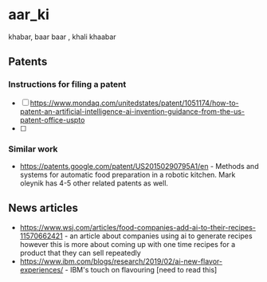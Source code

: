 # aar_ki
khabar, baar baar , khali khaabar


## Patents

### Instructions for filing a patent

- [ ] https://www.mondaq.com/unitedstates/patent/1051174/how-to-patent-an-artificial-intelligence-ai-invention-guidance-from-the-us-patent-office-uspto
- [ ] 


### Similar work
- https://patents.google.com/patent/US20150290795A1/en - Methods and systems for automatic food preparation in a robotic kitchen. Mark oleynik has 4-5 other related patents as well. 

## News articles 
- https://www.wsj.com/articles/food-companies-add-ai-to-their-recipes-11570662421 - an article about companies using ai to generate recipes however this is more about coming up with one time recipes for a product that they can sell repeatedly
- https://www.ibm.com/blogs/research/2019/02/ai-new-flavor-experiences/ - IBM's touch on flavouring [need to read this]

